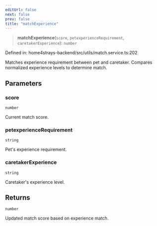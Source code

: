 ```yaml
---
editUrl: false
next: false
prev: false
title: "matchExperience"
---
```


> **matchExperience**(`score`, `petexperienceRequirement`, `caretakerExperience`): `number`

Defined in: home4strays-backend/src/utils/match.service.ts:202

Matches experience requirement between pet and caretaker.
Compares normalized experience levels to determine match.

## Parameters

### score

`number`

Current match score.

### petexperienceRequirement

`string`

Pet's experience requirement.

### caretakerExperience

`string`

Caretaker's experience level.

## Returns

`number`

Updated match score based on experience match.

